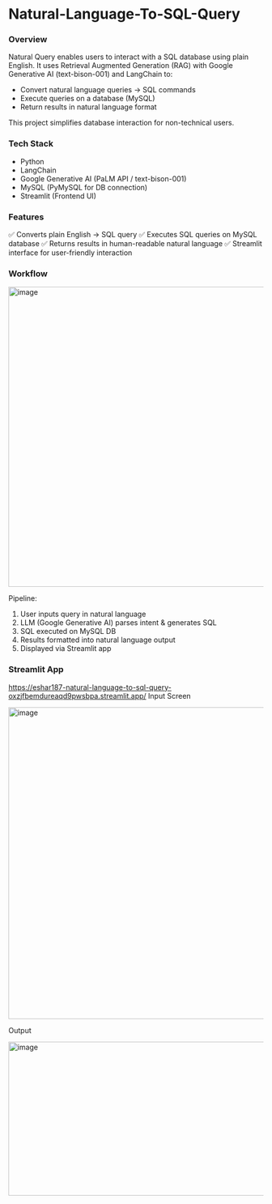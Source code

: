 # Natural-Language-To-SQL-Query

### Overview

Natural Query enables users to interact with a SQL database using plain English.
It uses Retrieval Augmented Generation (RAG) with Google Generative AI (text-bison-001) and LangChain to:

   * Convert natural language queries → SQL commands
   * Execute queries on a database (MySQL)
   * Return results in natural language format

This project simplifies database interaction for non-technical users.

### Tech Stack

* Python
* LangChain
* Google Generative AI (PaLM API / text-bison-001)
* MySQL (PyMySQL for DB connection)
* Streamlit (Frontend UI)

### Features

✅ Converts plain English → SQL query
✅ Executes SQL queries on MySQL database
✅ Returns results in human-readable natural language
✅ Streamlit interface for user-friendly interaction


### Workflow

<!-- 🔹 Add RAG system architecture diagram here -->
<img width="1778" height="593" alt="image" src="https://github.com/user-attachments/assets/8abcd915-3d03-4a4a-8bab-6d5621b50c7d" />


Pipeline:

1. User inputs query in natural language
2. LLM (Google Generative AI) parses intent & generates SQL
3. SQL executed on MySQL DB
4. Results formatted into natural language output
5. Displayed via Streamlit app


### Streamlit App
https://eshar187-natural-language-to-sql-query-oxzjfbemdureaqd9pwsbpa.streamlit.app/
Input Screen

<img width="1320" height="616" alt="image" src="https://github.com/user-attachments/assets/d1309a20-a7ba-481d-bc73-d6590ce8a821" />


Output

<img width="1547" height="304" alt="image" src="https://github.com/user-attachments/assets/76b0fd6e-6505-492a-b6be-1517196ba10b" />


